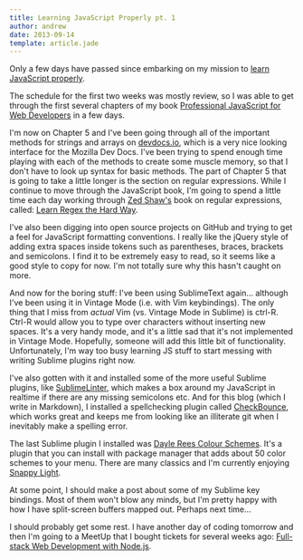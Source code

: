 ```yaml
---
title: Learning JavaScript Properly pt. 1
author: andrew
date: 2013-09-14
template: article.jade
---
```


Only a few days have passed since embarking on my mission to [learn JavaScript properly](http://javascriptissexy.com/how-to-learn-javascript-properly/).

The schedule for the first two weeks was mostly review, so I was able to get through the first several chapters of my book [Professional JavaScript for Web Developers](http://www.amazon.com/Professional-JavaScript-Developers-Nicholas-Zakas/dp/1118026691/ref=dp_ob_title_bk) in a few days.

I'm now on Chapter 5 and I've been going through all of the important methods for strings and arrays on [devdocs.io](http://devdocs.io/), which is a very nice looking interface for the Mozilla Dev Docs. I've been trying to spend enough time playing with each of the methods to create some muscle memory, so that I don't have to look up syntax for basic methods. The part of Chapter 5 that is going to take a little longer is the section on regular expressions. While I continue to move through the JavaScript book, I'm going to spend a little time each day working through [Zed Shaw's](http://www.zedshaw.com) book on regular expressions, called: [Learn Regex the Hard Way](http://regex.learncodethehardway.org/book/).

I've also been digging into open source projects on GitHub and trying to get a feel for JavaScript formatting conventions. I really like the jQuery style of adding extra spaces inside tokens such as parentheses, braces, brackets and semicolons. I find it to be extremely easy to read, so it seems like a good style to copy for now. I'm not totally sure why this hasn't caught on more.

And now for the boring stuff: I've been using SublimeText again... although I've been using it in Vintage Mode (i.e. with Vim keybindings). The only thing that I miss from *actual* Vim (vs. Vintage Mode in Sublime) is ctrl-R. Ctrl-R would allow you to type over characters without inserting new spaces. It's a very handy mode, and it's a little sad that it's not implemented in Vintage Mode. Hopefully, someone will add this little bit of functionality. Unfortunately, I'm way too busy learning JS stuff to start messing with writing Sublime plugins right now.

I've also gotten with it and installed some of the more useful Sublime plugins, like [SublimeLinter](https://github.com/SublimeLinter/SublimeLinter), which makes a box around my JavaScript in realtime if there are any missing semicolons etc. And for this blog (which I write in Markdown), I installed a spellchecking plugin called [CheckBounce](https://github.com/phyllisstein/CheckBounce), which works great and keeps me from looking like an illiterate git when I inevitably make a spelling error.

The last Sublime plugin I installed was [Dayle Rees Colour Schemes](https://github.com/daylerees/colour-schemes). It's a plugin that you can install with package manager that adds about 50 color schemes to your menu. There are many classics and I'm currently enjoying [Snappy Light](https://github.com/daylerees/colour-schemes/blob/master/screenshots/snappylight.png).



At some point, I should make a post about some of my Sublime key bindings. Most of them won't blow any minds, but I'm pretty happy with how I have split-screen buffers mapped out. Perhaps next time...

I should probably get some rest. I have another day of coding tomorrow and then I'm going to a MeetUp that I bought tickets for several weeks ago: [Full-stack Web Development with Node.js](http://www.meetup.com/codecrewny/events/136333482/).
